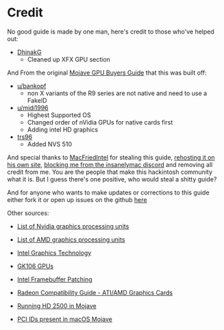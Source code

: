 # Credit

No good guide is made by one man, here's credit to those who've helped out:

* [DhinakG](https://github.com/dhinakg)
  * Cleaned up XFX GPU section

And From the original [Mojave GPU Buyers Guide](https://www.reddit.com/r/hackintosh/comments/b91vf5/mojave_gpu_buyers_guide/) that this was built off:

* [u/bankopf](https://www.reddit.com/u/bankopf/)
  * non X variants of the R9 series are not native and need to use a FakeID
* [u/midi1996](credit.md)
  * Highest Supported OS
  * Changed order of nVidia GPUs for native cards first
  * Adding intel HD graphics
* [trs96](https://www.tonymacx86.com/members/trs96.507278/)
  * Added NVS 510

And special thanks to [MacFriedIntel](https://www.insanelymac.com/forum/profile/2126916-macfriedintel/) for stealing this guide, [rehosting it on his own site](https://boards.osx86.io/t/gpu-buyers-guide-june-2019/56), [blocking me from the insanelymac discord](https://imgur.com/a/DLBFhKS) and removing all credit from me. You are the people that make this hackintosh community what it is. But I guess there's one positive, who would steal a shitty guide?

And for anyone who wants to make updates or corrections to this guide either fork it or open up issues on the github [here](https://github.com/khronokernel/Catalina-GPU-Buyers-Guide)



Other sources:
* [List of Nvidia graphics processing units](https://en.wikipedia.org/wiki/List_of_Nvidia_graphics_processing_units)

* [List of AMD graphics processing units](https://en.wikipedia.org/wiki/List_of_AMD_graphics_processing_units)

* [Intel Graphics Technology](https://en.wikipedia.org/wiki/Intel_Graphics_Technology)
* [GK106 GPUs](https://www.techpowerup.com/gpu-specs/nvidia-gk106.g186)
* [Intel Framebuffer Patching](https://www.insanelymac.com/forum/topic/334899-intel-framebuffer-patching-using-whatevergreen/?tab=comments#comment-2626271)
* [Radeon Compatibility Guide - ATI/AMD Graphics Cards](https://www.tonymacx86.com/threads/radeon-compatibility-guide-ati-amd-graphics-cards.171291/)
* [Running HD 2500 in Mojave](https://olarila.com/forum/viewtopic.php?t=7714)
* [PCI IDs present in macOS Mojave](https://www.reddit.com/r/hackintosh/comments/9gn91k/all_supported_amd_gpus_from_macos_mojave_beta_11/)

